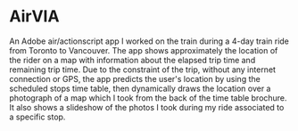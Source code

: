AirVIA
======

An Adobe air/actionscript app I worked on the train during a 4-day train ride from Toronto to Vancouver. The app shows approximately the location of the rider on a map with information about the elapsed trip time and remaining trip time. Due to the constraint of the trip, without any internet connection or GPS, the app predicts the user's location by using the scheduled stops time table, then dynamically draws the location over a photograph of a map which I took from the back of the time table brochure. It also shows a slideshow of the photos I took during my ride associated to a specific stop. 
